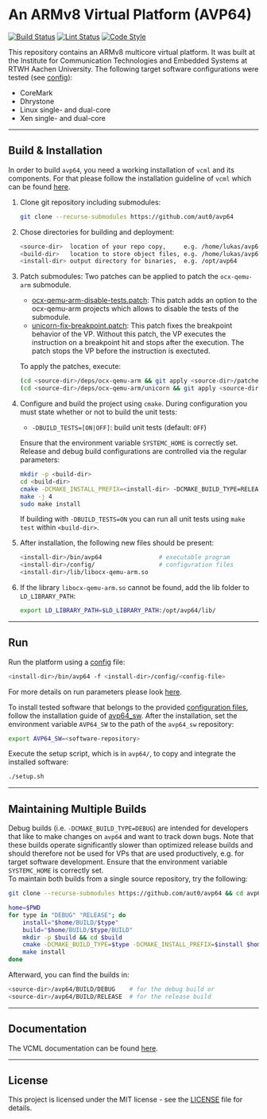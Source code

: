 # An ARMv8 Virtual Platform (AVP64)

[![Build Status](https://github.com/aut0/avp64/workflows/cmake/badge.svg?event=push)](https://github.com/aut0/avp64/actions/workflows/cmake.yml)
[![Lint Status](https://github.com/aut0/avp64/workflows/lint/badge.svg?event=push)](https://github.com/aut0/avp64/actions/workflows/lint.yml)
[![Code Style](https://github.com/aut0/avp64/workflows/style/badge.svg?event=push)](https://github.com/aut0/avp64/actions/workflows/style.yml)

This repository contains an ARMv8 multicore virtual platform.
It was built at the Institute for Communication Technologies and Embedded Systems at RTWH Aachen University.
The following target software configurations were tested (see [config](config/)):

- CoreMark
- Dhrystone
- Linux single- and dual-core
- Xen single- and dual-core

----

## Build & Installation

In order to build `avp64`, you need a working installation of `vcml` and its components.
For that please follow the installation guideline of `vcml` which can be found [here](https://github.com/machineware-gmbh/vcml).

1. Clone git repository including submodules:

    ```bash
    git clone --recurse-submodules https://github.com/aut0/avp64
    ```

2. Chose directories for building and deployment:

    ```bash
    <source-dir>  location of your repo copy,     e.g. /home/lukas/avp64
    <build-dir>   location to store object files, e.g. /home/lukas/avp64/BUILD
    <install-dir> output directory for binaries,  e.g. /opt/avp64
    ```

3. Patch submodules: Two patches can be applied to patch the `ocx-qemu-arm` submodule.

    - [ocx-qemu-arm-disable-tests.patch](./patches/ocx-qemu-arm-disable-tests.patch): This patch adds an option to the ocx-qemu-arm projects which allows to disable the tests of the submodule.
    - [unicorn-fix-breakpoint.patch](./patches/unicorn-fix-breakpoint.patch): This patch fixes the breakpoint behavior of the VP.
    Without this patch, the VP executes the instruction on a breakpoint hit and stops after the execution.
    The patch stops the VP before the instruction is exectuted.

    To apply the patches, execute:

    ```bash
    (cd <source-dir>/deps/ocx-qemu-arm && git apply <source-dir>/patches/ocx-qemu-arm-disable-tests.patch)
    (cd <source-dir>/deps/ocx-qemu-arm/unicorn && git apply <source-dir>/patches/unicorn-fix-breakpoint.patch)

    ```

4. Configure and build the project using `cmake`. During configuration you must
   state whether or not to build the unit tests:

     - `-DBUILD_TESTS=[ON|OFF]`: build unit tests (default: `OFF`)

   Ensure that the environment variable `SYSTEMC_HOME` is correctly set.
   Release and debug build configurations are controlled via the regular
   parameters:

   ```bash
   mkdir -p <build-dir>
   cd <build-dir>
   cmake -DCMAKE_INSTALL_PREFIX=<install-dir> -DCMAKE_BUILD_TYPE=RELEASE <source-dir>
   make -j 4
   sudo make install
   ```

   If building with `-DBUILD_TESTS=ON` you can run all unit tests using
   `make test` within `<build-dir>`.

5. After installation, the following new files should be present:

    ```bash
    <install-dir>/bin/avp64                # executable program
    <install-dir>/config/                  # configuration files
    <install-dir>/lib/libocx-qemu-arm.so 
    ```

6. If the library `libocx-qemu-arm.so` cannot be found, add the lib folder to `LD_LIBRARY_PATH`:

    ```bash
    export LD_LIBRARY_PATH=$LD_LIBRARY_PATH:/opt/avp64/lib/
    ```

----

## Run

Run the platform using a [config](config/) file:

```bash
<install-dir>/bin/avp64 -f <install-dir>/config/<config-file>
```

For more details on run parameters please look [here](https://github.com/machineware-gmbh/vcml).  

To install tested software that belongs to the provided [configuration files](config/), follow the installation guide of [avp64_sw](https://github.com/aut0/avp64_sw).
After the installation, set the environment variable `AVP64_SW` to the path of the `avp64_sw` repository:

```bash
export AVP64_SW=<software-repository>
```

Execute the setup script, which is in `avp64/`, to copy and integrate the installed software:  

```bash
./setup.sh
```

----

## Maintaining Multiple Builds

Debug builds (i.e. `-DCMAKE_BUILD_TYPE=DEBUG`) are intended for developers
that like to make changes on `avp64` and want to track down bugs.
Note that these builds operate significantly slower than optimized release
builds and should therefore not be used for VPs that are used productively,
e.g. for target software development.
Ensure that the environment variable `SYSTEMC_HOME` is correctly set.  
To maintain both builds from a single source repository, try the following:

```bash
git clone --recurse-submodules https://github.com/aut0/avp64 && cd avp64  

home=$PWD
for type in "DEBUG" "RELEASE"; do
    install="$home/BUILD/$type"
    build="$home/BUILD/$type/BUILD"
    mkdir -p $build && cd $build
    cmake -DCMAKE_BUILD_TYPE=$type -DCMAKE_INSTALL_PREFIX=$install $home
    make install
done
```

Afterward, you can find the builds in:

```bash
<source-dir>/avp64/BUILD/DEBUG    # for the debug build or
<source-dir>/avp64/BUILD/RELEASE  # for the release build
```

----

## Documentation

The VCML documentation can be found
[here](https://github.com/machineware-gmbh/vcml).

----

## License

This project is licensed under the MIT license - see the
[LICENSE](LICENSE) file for details.
